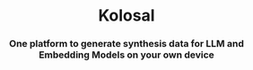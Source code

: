 <h1 align="center">
    Kolosal
</h1>

<h3 align="center">One platform to generate synthesis data for LLM and Embedding Models on your own device</h2>